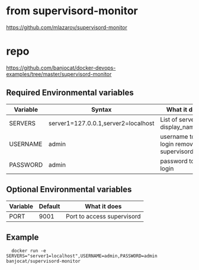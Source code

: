 
# from supervisord-monitor
https://github.com/mlazarov/supervisord-monitor
# repo
https://github.com/banjocat/docker-devops-examples/tree/master/supervisord-monitor

## Required Environmental variables
| Variable | Syntax |What it does|
|----------|--------|------|
|SERVERS|server1=127.0.0.1,server2=localhost| List of servers by display_name=url|
|USERNAME|admin|username to login remove supervisord|
|PASSWORD|admin|password to login

## Optional Environmental variables
| Variable | Default |What it does|
|----------|--------|------|
|PORT| 9001 | Port to access supervisord|



## Example

      docker run -e SERVERS="server1=localhost",USERNAME=admin,PASSWORD=admin banjocat/supervisord-monitor
